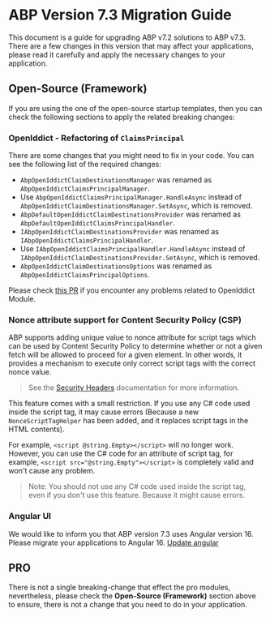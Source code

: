 # ABP Version 7.3 Migration Guide

This document is a guide for upgrading ABP v7.2 solutions to ABP v7.3. There are a few changes in this version that may affect your applications, please read it carefully and apply the necessary changes to your application.

## Open-Source (Framework)

If you are using the one of the open-source startup templates, then you can check the following sections to apply the related breaking changes:

### OpenIddict - Refactoring of `ClaimsPrincipal`

There are some changes that you might need to fix in your code. You can see the following list of the required changes:

* `AbpOpenIddictClaimDestinationsManager` was renamed as `AbpOpenIddictClaimsPrincipalManager`. 
* Use `AbpOpenIddictClaimsPrincipalManager.HandleAsync` instead of  `AbpOpenIddictClaimDestinationsManager.SetAsync`, which is removed.
* `AbpDefaultOpenIddictClaimDestinationsProvider` was renamed as `AbpDefaultOpenIddictClaimsPrincipalHandler`.
* `IAbpOpenIddictClaimDestinationsProvider` was renamed as `IAbpOpenIddictClaimsPrincipalHandler`.
* Use `IAbpOpenIddictClaimsPrincipalHandler.HandleAsync` instead of  `IAbpOpenIddictClaimDestinationsProvider.SetAsync`, which is removed.
* `AbpOpenIddictClaimDestinationsOptions` was renamed as `AbpOpenIddictClaimsPrincipalOptions`.

Please check [this PR](https://github.com/abpframework/abp/pull/16537) if you encounter any problems related to OpenIddict Module.

### Nonce attribute support for Content Security Policy (CSP)

ABP supports adding unique value to nonce attribute for script tags which can be used by Content Security Policy to determine whether or not a given fetch will be allowed to proceed for a given element. In other words, it provides a mechanism to execute only correct script tags with the correct nonce value. 

> See the [Security Headers](../../framework/ui/mvc-razor-pages/security-headers.md) documentation for more information.

This feature comes with a small restriction. If you use any C# code used inside the script tag, it may cause errors (Because a new `NonceScriptTagHelper` has been added, and it replaces script tags in the HTML contents). 

For example, `<script @string.Empty></script>` will no longer work. However, you can use the C# code for an attribute of script tag, for example, `<script src="@string.Empty"></script>` is completely valid and won't cause any problem.

> Note: You should not use any C# code used inside the script tag, even if you don't use this feature. Because it might cause errors.

### Angular UI
We would like  to inform you that ABP version 7.3 uses Angular version 16. Please migrate your applications to Angular 16. [Update angular](https://update.angular.io/)

## PRO

There is not a single breaking-change that effect the pro modules, nevertheless, please check the **Open-Source (Framework)** section above to ensure, there is not a change that you need to do in your application.